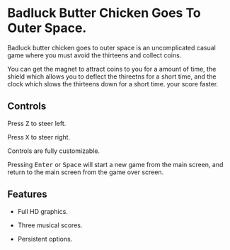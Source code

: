 # Badluck Butter Chicken Goes To Outer Space.

Badluck butter chicken goes to outer space is an uncomplicated casual game where you must avoid the thirteens and collect coins.

You can get the magnet to attract coins to you for a amount of time, the shield which allows you to deflect the thireetns for a short time, and the clock which slows the thirteens down for a short time. your score faster.

## Controls

Press <kbd>Z</kbd> to steer left.

Press <kbd>X</kbd>  to steer right.

Controls are fully customizable.

Pressing <kbd>Enter</kbd> or <kbd>Space</kbd> will start a new game from the main screen, and return to the main screen from the game over screen.

## Features

- Full HD graphics.

- Three musical scores.

- Persistent options.
